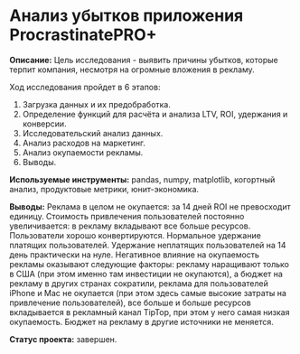 # Анализ убытков приложения ProcrastinatePRO+

**Описание:**
Цель исследования - выявить причины убытков, которые терпит компания, несмотря на огромные вложения в рекламу.

Ход исследования пройдет в 6 этапов:
1.	Загрузка данных и их предобработка.
2.	Определение функций для расчёта и анализа LTV, ROI, удержания и конверсии.
3.	Исследовательский анализ данных.
4.	Анализ расходов на маркетинг.
5.	Анализ окупаемости рекламы.
6.	Выводы.

**Используемые инструменты:** pandas, numpy, matplotlib, когортный анализ, продуктовые метрики, юнит-экономика.

**Выводы:**
Реклама в целом не окупается: за 14 дней ROI не превосходит единицу. Стоимость привлечения пользователей постоянно увеличивается: в рекламу вкладывают все больше ресурсов. Пользователи хорошо конвертируются. Нормальное удержание платящих пользователей. Удержание неплатящих пользователей на 14 день практически на нуле.
Негативное влияние на окупаемость рекламы оказывают следующие факторы:
рекламу наращивают только в США (при этом именно там инвестиции не окупаются), а бюджет на рекламу в других странах сократили,
реклама для пользователей iPhone и Mac не окупается (при этом здесь самые высокие затраты на привлечение пользователей),
все больше и больше ресурсов вкладывается в рекламный канал TipTop, при этом у него самая низкая окупаемость. Бюджет на рекламу в другие источники не меняется.

**Статус проекта:** завершен.
